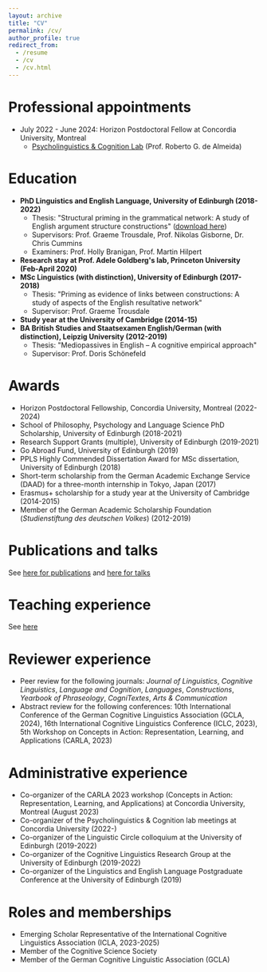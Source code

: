 ```yaml
---
layout: archive
title: "CV"
permalink: /cv/
author_profile: true
redirect_from:
  - /resume
  - /cv
  - /cv.html
---
```


Professional appointments
======
* July 2022 - June 2024: Horizon Postdoctoral Fellow at Concordia University, Montreal
	* <a href="https://psycholinguistics.weebly.com/">Psycholinguistics & Cognition Lab</a> (Prof. Roberto G. de Almeida)

Education
======
* <b>PhD Linguistics and English Language, University of Edinburgh (2018-2022)</b>
   * Thesis: "Structural priming in the grammatical network: A study of English argument structure constructions" (<a href="https://tungerer.github.io/files/Ungerer-2022-Structural-priming-in-the-grammatical-network.pdf">download here</a>)
   * Supervisors: Prof. Graeme Trousdale, Prof. Nikolas Gisborne, Dr. Chris Cummins
   * Examiners: Prof. Holly Branigan, Prof. Martin Hilpert
* <b>Research stay at Prof. Adele Goldberg's lab, Princeton University (Feb-April 2020)</b>
* <b>MSc Linguistics (with distinction), University of Edinburgh (2017-2018)</b>
   * Thesis: "Priming as evidence of links between constructions: A study of aspects of the English resultative network"
   * Supervisor: Prof. Graeme Trousdale
* <b>Study year at the University of Cambridge (2014-15)</b>
* <b>BA British Studies and Staatsexamen English/German (with distinction), Leipzig University (2012-2019)</b>
   * Thesis: "Mediopassives in English – A cognitive empirical approach"
   * Supervisor: Prof. Doris Schönefeld

Awards
======
* Horizon Postdoctoral Fellowship, Concordia University, Montreal (2022-2024)
* School of Philosophy, Psychology and Language Science PhD Scholarship, University of Edinburgh (2018-2021)
* Research Support Grants (multiple), University of Edinburgh (2019-2021)
* Go Abroad Fund, University of Edinburgh (2019)
* PPLS Highly Commended Dissertation Award for MSc dissertation, University of Edinburgh (2018)
* Short-term scholarship from the German Academic Exchange Service (DAAD) for a three-month internship in Tokyo, Japan (2017)
* Erasmus+ scholarship for a study year at the University of Cambridge (2014-2015)
* Member of the German Academic Scholarship Foundation (<i>Studienstiftung des deutschen Volkes</i>) (2012-2019)

Publications and talks
======
See <a href="https://tungerer.github.io/publications/">here for publications</a> and <a href="https://tungerer.github.io/talks/">here for talks</a>
  
Teaching experience
======
See <a href="https://tungerer.github.io/teaching/">here</a>
  
Reviewer experience
======
* Peer review for the following journals: <i>Journal of Linguistics</i>, <i>Cognitive Linguistics</i>, <i>Language and Cognition</i>, <i>Languages</i>, <i>Constructions</i>, <i>Yearbook of Phraseology</i>, <i>CogniTextes</i>, <i>Arts & Communication</i>
* Abstract review for the following conferences: 10th International Conference of the German Cognitive Linguistics Association (GCLA, 2024), 16th International Cognitive Linguistics Conference (ICLC, 2023), 5th Workshop on Concepts in Action: Representation, Learning, and Applications (CARLA, 2023)

Administrative experience
======
* Co-organizer of the CARLA 2023 workshop (Concepts in Action: Representation, Learning, and Applications) at Concordia University, Montreal (August 2023)
* Co-organizer of the Psycholinguistics & Cognition lab meetings at Concordia University (2022-)
* Co-organizer of the Linguistic Circle colloquium at the University of Edinburgh (2019-2022) 
* Co-organizer of the Cognitive Linguistics Research Group at the University of Edinburgh (2019-2022)
* Co-organizer of the Linguistics and English Language Postgraduate Conference at the University of Edinburgh (2019)

Roles and memberships
======
* Emerging Scholar Representative of the International Cognitive Linguistics Association (ICLA, 2023-2025)
* Member of the Cognitive Science Society
* Member of the German Cognitive Linguistic Association (GCLA)

